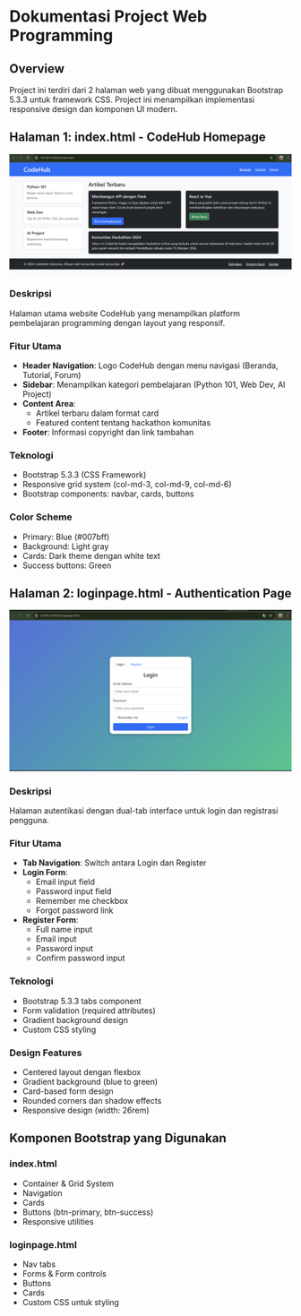 # Dokumentasi Project Web Programming

## Overview
Project ini terdiri dari 2 halaman web yang dibuat menggunakan Bootstrap 5.3.3 untuk framework CSS. Project ini menampilkan implementasi responsive design dan komponen UI modern.


## Halaman 1: index.html - CodeHub Homepage
![alt text](image.png)
### Deskripsi
Halaman utama website CodeHub yang menampilkan platform pembelajaran programming dengan layout yang responsif.

### Fitur Utama
- **Header Navigation**: Logo CodeHub dengan menu navigasi (Beranda, Tutorial, Forum)
- **Sidebar**: Menampilkan kategori pembelajaran (Python 101, Web Dev, AI Project)
- **Content Area**: 
  - Artikel terbaru dalam format card
  - Featured content tentang hackathon komunitas
- **Footer**: Informasi copyright dan link tambahan

### Teknologi
- Bootstrap 5.3.3 (CSS Framework)
- Responsive grid system (col-md-3, col-md-9, col-md-6)
- Bootstrap components: navbar, cards, buttons

### Color Scheme
- Primary: Blue (#007bff)
- Background: Light gray
- Cards: Dark theme dengan white text
- Success buttons: Green

## Halaman 2: loginpage.html - Authentication Page
![alt text](image-1.png)
### Deskripsi
Halaman autentikasi dengan dual-tab interface untuk login dan registrasi pengguna.

### Fitur Utama
- **Tab Navigation**: Switch antara Login dan Register
- **Login Form**:
  - Email input field
  - Password input field
  - Remember me checkbox
  - Forgot password link
- **Register Form**:
  - Full name input
  - Email input
  - Password input
  - Confirm password input

### Teknologi
- Bootstrap 5.3.3 tabs component
- Form validation (required attributes)
- Gradient background design
- Custom CSS styling

### Design Features
- Centered layout dengan flexbox
- Gradient background (blue to green)
- Card-based form design
- Rounded corners dan shadow effects
- Responsive design (width: 26rem)

## Komponen Bootstrap yang Digunakan

### index.html
- Container & Grid System
- Navigation
- Cards
- Buttons (btn-primary, btn-success)
- Responsive utilities

### loginpage.html
- Nav tabs
- Forms & Form controls
- Buttons
- Cards
- Custom CSS untuk styling
